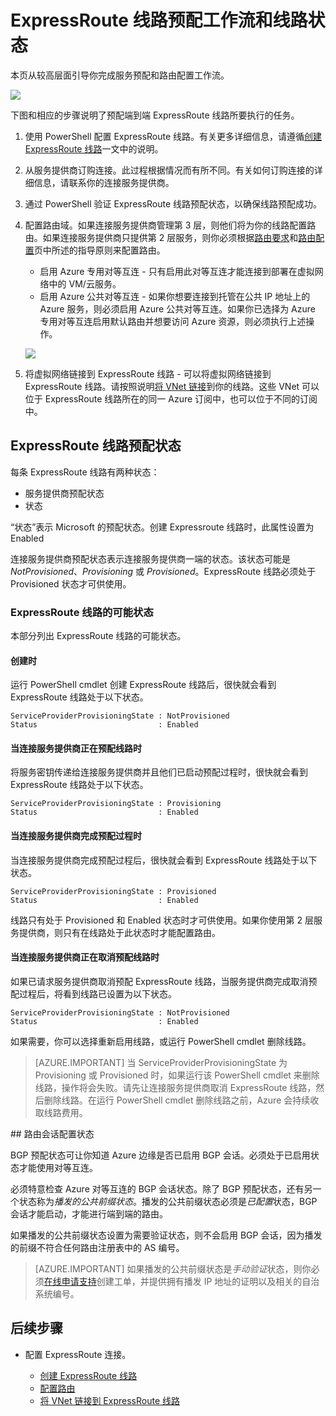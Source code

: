 <properties
   pageTitle="ExpressRoute 线路配置工作流 | Azure"
   description="本页将指导你完成配置 ExpressRoute 线路和对等互连的工作流"
   documentationCenter="na"
   services="expressroute"
   authors="cherylmc"
   manager="carmonm"
   editor="" />
<tags
   ms.service="expressroute"
   ms.devlang="na"
   ms.topic="article" 
   ms.tgt_pltfrm="na"
   ms.workload="infrastructure-services"
   ms.date="10/10/2016"
   wacn.date="11/16/2016"
   ms.author="cherylmc"/>

# ExpressRoute 线路预配工作流和线路状态
本页从较高层面引导你完成服务预配和路由配置工作流。

![](./media/expressroute-workflows/expressroute-circuit-workflow.png)

下图和相应的步骤说明了预配端到端 ExpressRoute 线路所要执行的任务。

1. 使用 PowerShell 配置 ExpressRoute 线路。有关更多详细信息，请遵循[创建 ExpressRoute 线路](/documentation/articles/expressroute-howto-circuit-classic/)一文中的说明。

2. 从服务提供商订购连接。此过程根据情况而有所不同。有关如何订购连接的详细信息，请联系你的连接服务提供商。

3. 通过 PowerShell 验证 ExpressRoute 线路预配状态，以确保线路预配成功。

4. 配置路由域。如果连接服务提供商管理第 3 层，则他们将为你的线路配置路由。如果连接服务提供商只提供第 2 层服务，则你必须根据[路由要求](/documentation/articles/expressroute-routing/)和[路由配置](/documentation/articles/expressroute-howto-routing-classic/)页中所述的指导原则来配置路由。

	-  启用 Azure 专用对等互连 - 只有启用此对等互连才能连接到部署在虚拟网络中的 VM/云服务。
	-  启用 Azure 公共对等互连 - 如果你想要连接到托管在公共 IP 地址上的 Azure 服务，则必须启用 Azure 公共对等互连。如果你已选择为 Azure 专用对等互连启用默认路由并想要访问 Azure 资源，则必须执行上述操作。

	![](./media/expressroute-workflows/expressroute-routing-workflow.png)

5. 将虚拟网络链接到 ExpressRoute 线路 - 可以将虚拟网络链接到 ExpressRoute 线路。请按照说明[将 VNet 链接](/documentation/articles/expressroute-howto-linkvnet-arm/)到你的线路。这些 VNet 可以位于 ExpressRoute 线路所在的同一 Azure 订阅中，也可以位于不同的订阅中。


## <a name="expressroute-circuit-provisioning-states"></a> ExpressRoute 线路预配状态

每条 ExpressRoute 线路有两种状态：

- 服务提供商预配状态
- 状态

“状态”表示 Microsoft 的预配状态。创建 Expressroute 线路时，此属性设置为 Enabled

连接服务提供商预配状态表示连接服务提供商一端的状态。该状态可能是 *NotProvisioned*、*Provisioning* 或 *Provisioned*。ExpressRoute 线路必须处于 Provisioned 状态才可供使用。

### ExpressRoute 线路的可能状态

本部分列出 ExpressRoute 线路的可能状态。

#### 创建时

运行 PowerShell cmdlet 创建 ExpressRoute 线路后，很快就会看到 ExpressRoute 线路处于以下状态。

	ServiceProviderProvisioningState : NotProvisioned
	Status                           : Enabled


#### 当连接服务提供商正在预配线路时

将服务密钥传递给连接服务提供商并且他们已启动预配过程时，很快就会看到 ExpressRoute 线路处于以下状态。

	ServiceProviderProvisioningState : Provisioning
	Status                           : Enabled


#### 当连接服务提供商完成预配过程时

当连接服务提供商完成预配过程后，很快就会看到 ExpressRoute 线路处于以下状态。

	ServiceProviderProvisioningState : Provisioned
	Status                           : Enabled

线路只有处于 Provisioned 和 Enabled 状态时才可供使用。如果你使用第 2 层服务提供商，则只有在线路处于此状态时才能配置路由。

#### 当连接服务提供商正在取消预配线路时

如果已请求服务提供商取消预配 ExpressRoute 线路，当服务提供商完成取消预配过程后，将看到线路已设置为以下状态。


	ServiceProviderProvisioningState : NotProvisioned
	Status                           : Enabled


如果需要，你可以选择重新启用线路，或运行 PowerShell cmdlet 删除线路。

>[AZURE.IMPORTANT] 当 ServiceProviderProvisioningState 为 Provisioning 或 Provisioned 时，如果运行该 PowerShell cmdlet 来删除线路，操作将会失败。请先让连接服务提供商取消 ExpressRoute 线路，然后删除线路。在运行 PowerShell cmdlet 删除线路之前，Azure 会持续收取线路费用。


##<a name="routing-session-configuration-state"></a> 路由会话配置状态

BGP 预配状态可让你知道  Azure 边缘是否已启用 BGP 会话。必须处于已启用状态才能使用对等互连。

必须特意检查  Azure 对等互连的 BGP 会话状态。除了 BGP 预配状态，还有另一个状态称为*播发的公共前缀状态*。播发的公共前缀状态必须是*已配置*状态，BGP 会话才能启动，才能进行端到端的路由。

如果播发的公共前缀状态设置为需要验证状态，则不会启用 BGP 会话，因为播发的前缀不符合任何路由注册表中的 AS 编号。

>[AZURE.IMPORTANT] 如果播发的公共前缀状态是*手动验证*状态，则你必须[在线申请支持](/support/support-ticket-form/?l=zh-cn)创建工单，并提供拥有播发 IP 地址的证明以及相关的自治系统编号。

## 后续步骤

- 配置 ExpressRoute 连接。

	- [创建 ExpressRoute 线路](/documentation/articles/expressroute-howto-circuit-arm/)
	- [配置路由](/documentation/articles/expressroute-howto-routing-arm/)
	- [将 VNet 链接到 ExpressRoute 线路](/documentation/articles/expressroute-howto-linkvnet-arm/)

<!---HONumber=Mooncake_0104_2016-->